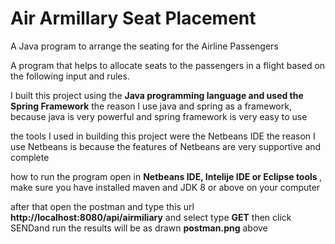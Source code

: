 <h1><b>Air Armillary Seat Placement</b></h1>

A Java program to arrange the seating for the Airline Passengers

A program that helps to allocate seats to the passengers in a flight based on the following input and rules.


I built this project using the <b>Java programming language and used the Spring Framework</b>
the reason I use java and spring as a framework, because java is very powerful and spring framework is very easy to use

the tools I used in building this project were the Netbeans IDE
the reason I use Netbeans is because the features of Netbeans are very supportive and complete

how to run the program open in 
<b>Netbeans IDE, Intelije IDE or Eclipse tools </b> , make sure you have installed maven and JDK 8 
or above on your computer


after that open the postman and type this url <b>http://localhost:8080/api/airmiliary</b> and select type <b>GET</b> then click SENDand run the results will be as drawn <b>postman.png</b> above
